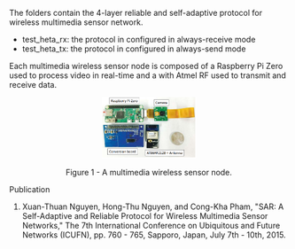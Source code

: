 The folders contain the 4-layer reliable and self-adaptive protocol for wireless multimedia sensor network.
- test_heta_rx: the protocol in configured in always-receive mode
- test_heta_tx: the protocol in configured in always-send mode

Each multimedia wireless sensor node is composed of a Raspberry Pi Zero used to process video in real-time and a with Atmel RF used to transmit and receive data.
<figure>
  <p align="center"><img src="https://github.com/nxthuan512/RPi-based-wireless-sensor-node/blob/master/img/rpi_sys_2.PNG" alt="hinh1" width="40%"></p>    
  <figcaption><p align="center">Figure 1 - A multimedia wireless sensor node.</p></figcaption>
</figure>

Publication
1. Xuan-Thuan Nguyen, Hong-Thu Nguyen, and Cong-Kha Pham, "SAR: A Self-Adaptive and Reliable Protocol for Wireless Multimedia Sensor Networks," The 7th International Conference on Ubiquitous and Future Networks (ICUFN), pp. 760 - 765, Sapporo, Japan, July 7th - 10th, 2015.

